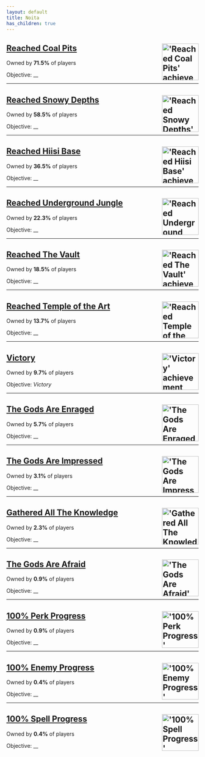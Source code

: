 ```yaml
---
layout: default
title: Noita
has_children: true
---
```


## [Reached Coal Pits](achievements/Reached_Coal_Pits.md) <img align="right" src="https://cdn.cloudflare.steamstatic.com/steamcommunity/public/images/apps/881100/758f9b900906a4dd07fc120aba01daf5e3851045.jpg" alt="'Reached Coal Pits' achievement icon" width="96" height="96">

Owned by **71.5%** of players

Objective: __

---

## [Reached Snowy Depths](achievements/Reached_Snowy_Depths.md) <img align="right" src="https://cdn.cloudflare.steamstatic.com/steamcommunity/public/images/apps/881100/84d2845edbfe01a27b855f235023d7ea5f3e770a.jpg" alt="'Reached Snowy Depths' achievement icon" width="96" height="96">

Owned by **58.5%** of players

Objective: __

---

## [Reached Hiisi Base](achievements/Reached_Hiisi_Base.md) <img align="right" src="https://cdn.cloudflare.steamstatic.com/steamcommunity/public/images/apps/881100/c219c3651fcf6dd48c3db6fbbbbd18a39c397697.jpg" alt="'Reached Hiisi Base' achievement icon" width="96" height="96">

Owned by **36.5%** of players

Objective: __

---

## [Reached Underground Jungle](achievements/Reached_Underground_Jungle.md) <img align="right" src="https://cdn.cloudflare.steamstatic.com/steamcommunity/public/images/apps/881100/5183ddeee913f877125231433214d75809f2721b.jpg" alt="'Reached Underground Jungle' achievement icon" width="96" height="96">

Owned by **22.3%** of players

Objective: __

---

## [Reached The Vault](achievements/Reached_The_Vault.md) <img align="right" src="https://cdn.cloudflare.steamstatic.com/steamcommunity/public/images/apps/881100/7e66ed4b29a19b4fbe2a7ef4f7384aabaad2f57a.jpg" alt="'Reached The Vault' achievement icon" width="96" height="96">

Owned by **18.5%** of players

Objective: __

---

## [Reached Temple of the Art](achievements/Reached_Temple_of_the_Art.md) <img align="right" src="https://cdn.cloudflare.steamstatic.com/steamcommunity/public/images/apps/881100/326dc54c8eb0c61eb48d48bda09bd3fe5c7f3521.jpg" alt="'Reached Temple of the Art' achievement icon" width="96" height="96">

Owned by **13.7%** of players

Objective: __

---

## [Victory](achievements/Victory.md) <img align="right" src="https://cdn.cloudflare.steamstatic.com/steamcommunity/public/images/apps/881100/0ce1e76c000037efd33d90d20bfa1b8c373b2e3a.jpg" alt="'Victory' achievement icon" width="96" height="96">

Owned by **9.7%** of players

Objective: _Victory_

---

## [The Gods Are Enraged](achievements/The_Gods_Are_Enraged.md) <img align="right" src="https://cdn.cloudflare.steamstatic.com/steamcommunity/public/images/apps/881100/1c0696634744b2caceaff11b4de1ab0dcf7ab4a7.jpg" alt="'The Gods Are Enraged' achievement icon" width="96" height="96">

Owned by **5.7%** of players

Objective: __

---

## [The Gods Are Impressed](achievements/The_Gods_Are_Impressed.md) <img align="right" src="https://cdn.cloudflare.steamstatic.com/steamcommunity/public/images/apps/881100/b9aae70a7f07ca96cb9f531bff48119611e0227d.jpg" alt="'The Gods Are Impressed' achievement icon" width="96" height="96">

Owned by **3.1%** of players

Objective: __

---

## [Gathered All The Knowledge](achievements/Gathered_All_The_Knowledge.md) <img align="right" src="https://cdn.cloudflare.steamstatic.com/steamcommunity/public/images/apps/881100/c888cdb9375f8dc2a7ef516ddfb7f2822917aecb.jpg" alt="'Gathered All The Knowledge' achievement icon" width="96" height="96">

Owned by **2.3%** of players

Objective: __

---

## [The Gods Are Afraid](achievements/The_Gods_Are_Afraid.md) <img align="right" src="https://cdn.cloudflare.steamstatic.com/steamcommunity/public/images/apps/881100/08794789c5e8c3f1f85e3993fb36a4b49ac29b91.jpg" alt="'The Gods Are Afraid' achievement icon" width="96" height="96">

Owned by **0.9%** of players

Objective: __

---

## [100% Perk Progress](achievements/100__Perk_Progress.md) <img align="right" src="https://cdn.cloudflare.steamstatic.com/steamcommunity/public/images/apps/881100/4a730e833b0b3d1c626ea5036db56e81054b7d7b.jpg" alt="'100% Perk Progress' achievement icon" width="96" height="96">

Owned by **0.9%** of players

Objective: __

---

## [100% Enemy Progress](achievements/100__Enemy_Progress.md) <img align="right" src="https://cdn.cloudflare.steamstatic.com/steamcommunity/public/images/apps/881100/18c76ae26e6cb5c0743863e8e31a45b203ce7fa9.jpg" alt="'100% Enemy Progress' achievement icon" width="96" height="96">

Owned by **0.4%** of players

Objective: __

---

## [100% Spell Progress](achievements/100__Spell_Progress.md) <img align="right" src="https://cdn.cloudflare.steamstatic.com/steamcommunity/public/images/apps/881100/fc37560f3506ab3cfd5e4f5513d6c8c2885a40ec.jpg" alt="'100% Spell Progress' achievement icon" width="96" height="96">

Owned by **0.4%** of players

Objective: __
